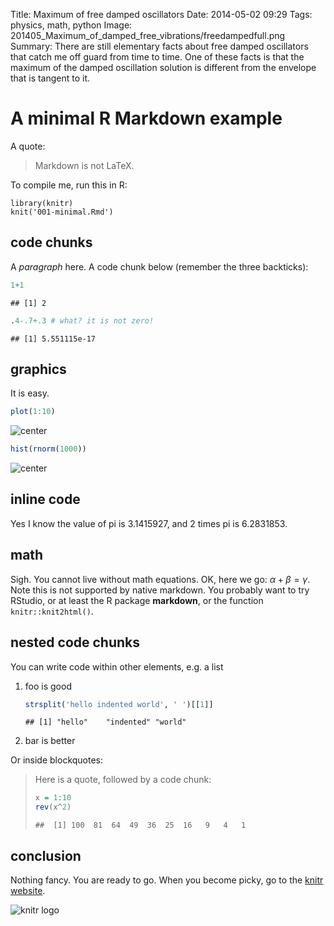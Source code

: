 Title: Maximum of free damped oscillators
Date: 2014-05-02 09:29
Tags: physics, math, python
Image: 201405_Maximum_of_damped_free_vibrations/freedampedfull.png
Summary: There are still elementary facts about free damped oscillators that catch me off guard from time to time. One of these facts is that the maximum of the damped oscillation solution is different from the envelope that is tangent to it.

# A minimal R Markdown example

A quote:

> Markdown is not LaTeX.

To compile me, run this in R:

    library(knitr)
    knit('001-minimal.Rmd')


## code chunks

A _paragraph_ here. A code chunk below (remember the three backticks):


```r
1+1
```

```
## [1] 2
```

```r
.4-.7+.3 # what? it is not zero!
```

```
## [1] 5.551115e-17
```

## graphics

It is easy.


```r
plot(1:10)
```

![center](/figures/test/unnamed-chunk-2-1.png)

```r
hist(rnorm(1000))
```

![center](/figures/test/unnamed-chunk-2-2.png)

## inline code

Yes I know the value of pi is 3.1415927, and 2 times pi is 6.2831853.

## math

Sigh. You cannot live without math equations. OK, here we go: $\alpha+\beta=\gamma$. Note this is not supported by native markdown. You probably want to try RStudio, or at least the R package **markdown**, or the function `knitr::knit2html()`.

## nested code chunks

You can write code within other elements, e.g. a list

1. foo is good

    ```r
    strsplit('hello indented world', ' ')[[1]]
    ```

    ```
    ## [1] "hello"    "indented" "world"
    ```
2. bar is better

Or inside blockquotes:

> Here is a quote, followed by a code chunk:
>
>
> ```r
> x = 1:10
> rev(x^2)
> ```
>
> ```
> ##  [1] 100  81  64  49  36  25  16   9   4   1
> ```

## conclusion

Nothing fancy. You are ready to go. When you become picky, go to the [knitr website](http://yihui.name/knitr/).

![knitr logo](http://yihui.name/knitr/images/knit-logo.png)
